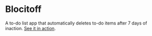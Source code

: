 # Blocitoff

A to-do list app that automatically deletes to-do items after 7 days of inaction. [See it in action](http://gilomen-blocitoff.herokuapp.com/).

